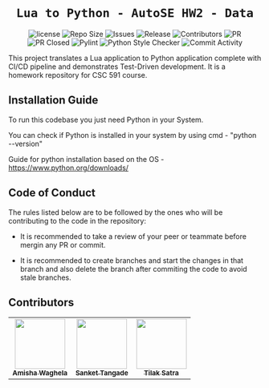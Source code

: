  <div align="center">

 
 # `Lua to Python - AutoSE HW2 - Data`

![license](https://img.shields.io/github/license/amisha-w/AutoSE-HW2-Data)
![Repo Size](https://img.shields.io/github/repo-size/amisha-w/AutoSE-HW2-Data)
![Issues](https://img.shields.io/github/issues-closed-raw/amisha-w/AutoSE-HW2-Data?color=yellow)
![Release](https://img.shields.io/github/v/release/amisha-w/AutoSE-HW2-Data?color=green)
![Contributors](https://img.shields.io/github/contributors/amisha-w/AutoSE-HW2-Data?color=cyan)
![PR](https://img.shields.io/github/issues-pr/amisha-w/AutoSE-HW2-Data?color=red)
![PR Closed](https://img.shields.io/github/issues-pr-closed-raw/amisha-w/AutoSE-HW2-Data?color=red)
![Pylint](https://img.shields.io/github/actions/workflow/status/amisha-w/AutoSE-HW2-Data/pylint.yml?label=PyLint)
![Python Style Checker](https://img.shields.io/github/actions/workflow/status/amisha-w/AutoSE-HW2-Data/style_checker.yml?label=Python%20Style%20Checker)
![Commit Activity](https://img.shields.io/github/commit-activity/w/amisha-w/AutoSE-HW2-Data?color=blue)

</div>
This project translates a Lua application to Python application complete with CI/CD pipeline and demonstrates Test-Driven development. It is a homework repository for CSC 591 course. 

## Installation Guide

To run this codebase you just need Python in your System.

You can check if Python is installed in your system by using cmd - "python --version"

Guide for python installation based on the OS - https://www.python.org/downloads/

## Code of Conduct

The rules listed below are to be followed by the ones who will be contributing to the code in the repository:

- It is recommended to take a review of your peer or teammate before mergin any PR or commit.

- It is recommended to create branches and start the changes in that branch and also delete the branch after commiting the code to avoid stale branches.

## Contributors
  
<table>
  <tr>
  <td align="center"><a href="https://github.com/amisha-w"><img src="https://avatars.githubusercontent.com/amisha-w" width="100px;" alt=""/><br /><sub><b>Amisha Waghela</b></sub></a></td>
  <td align="center"><a href="https://github.com/sankettangade"><img src="https://avatars.githubusercontent.com/sankettangade" width="100px;" alt=""/><br /><sub><b>Sanket Tangade</b></sub></a></td>
  <td align="center"><a href="https://github.com/tilaksatra"><img src="https://avatars.githubusercontent.com/tilaksatra" width="100px;" alt=""/><br /><sub><b>Tilak Satra</b></sub></a></td>
  </tr>
</table>


